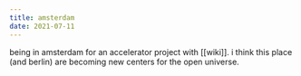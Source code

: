 ```yaml
---
title: amsterdam
date: 2021-07-11
---
```


being in amsterdam for an accelerator project with [[wiki]]. i think this place (and berlin) are becoming new centers for the open universe.

